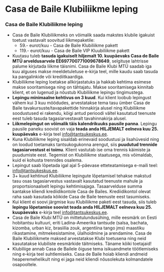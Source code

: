 

Casa de Baile Klubiliikme leping
================================


### Casa de Baile Klubiliikme leping


* Casa de Baile Klubiliikmeks on võimalik saada makstes klubile igakuist toetust vastavalt soovitud liikmepaketile:
	+ 59.- eurot/kuu - Casa de Baile Klubiliikme pakett
	+ 119.- eurot/kuu - Casa de Baile VIP Kluubiliikme pakett
* Kuutasu tuleb **tasuda igakuiselt hiljemalt 10. kuupäevaks Casa de Baile MTÜ arveldusarvele EE697700771009678649**, selgituse lahtrisse palume kirjutada liikme täisnimi. Casa de Baile Klubi MTÜ saadab iga kuu alguses makse meeldetuletuse e-kirja teel, mille kaudu saab tasuda ka pangalinkide või krediitkaardiga.
* Klubiliikme leping loetakse allkirjastatuks ja hakkab kehtima esimese makse sooritamisega ning on tähtajatu. Makse sooritamisega kinnitab klient, et on lugenud ja nõustub Klubiliikme lepingu tingimustega.
* **Lepingu minimaalne kehtivus on 3 kuud**. Kui klient loobub lepingust vähem kui 3 kuu möödudes, arvestatakse tema tasu ümber Casa de Baile tavakursuste/tavapakettide hinnakirja alusel ning Klubiliikme soodustused ei rakendu, kõigi antud perioodi vältel kasutatud teenuste eest tuleb tasuda tagasiarvestavalt tavahinnakirja alusel.
* **Liikmelepingut on võimalik täis kalendrikuuks pausile panna**. Lepingu pausile paneku soovist on vaja **teada anda HILJEMALT eelneva kuu 25. kuupäevaks** e-kirja teel info@tantsukeskus.ee.
* Kuna Klubiliikme leping sisaldab erinevaid soodustusi ja lisahüvesid ning on loodud toetamaks tantsukogukonna arengut, siis **puudutud trennide tagasiarvestust ei toimu**. Klient vastutab ise oma trennis käimiste ja puudumiste eest. Tegemist on Klubiliikme staatusega, mis võimaldab, kuid ei kohusta trennides osalema.
* Lepingut saab lõpetada igal ajal 5-päevase etteteatamisega e-maili teel: info@tantsukeskus.ee.
* 3+ kuud kehtinud Klubiliikme lepingute lõpetamisel tehakse makstud tasu osas tagasiarvestus vastavalt kasutatud teenuste mahule ja proportsionaalselt lepingu kehtimisajaga. Tasaarvelduse summa kantakse kliendi krediidikontole Casa de Bailes. Krediidikontol olevat raha saab kasutada kõikide Casa de Baile teenuste eest tasumiseks.
* Kui klient ei soovi järgmise kuu Klubiliikme paketi eest tasuda, siis tuleb **lepingu lõpetamise soovist teada anda HILJEMALT eelneva kuu 25. kuupäevaks** e-kirja teel info@tantsukeskus.ee.
* Casa de Baile Klubi MTÜ on mittetulundusühing, mille eesmärk on Eesti hobitantsu kultuuri, eriti Ladina-Ameerika tantsude (salsa, bachata, kizomba, urban kiz, brasiilia zouk, argentiina tango jms) maastiku rikastamine, mitmekesistamine, ülalhoidmine ja arendamine. Casa de Baile Klubiliikmete maksed arvestatakse Klubi toetusena ning neid kasutatakse klubiliste eesmärkide täitmiseks. Täname kõiki toetajaid!
* Klubiliige annab Casa de Bailele õiguse tema isikuandmete töötlemiseks ning e-kirja teel suhtlemiseks. Casa de Baile hoiab kliendi andmeid heaperemehelikult ning ei jaga neid kliendi nõusolekuta kolmandatele osapooltele.





